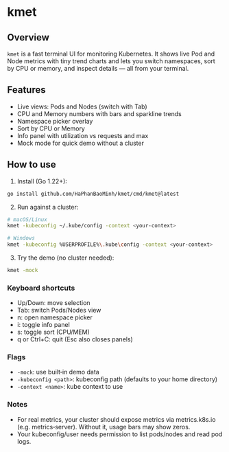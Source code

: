 # kmet

## Overview
`kmet` is a fast terminal UI for monitoring Kubernetes. It shows live Pod and Node metrics with tiny trend charts and lets you switch namespaces, sort by CPU or memory, and inspect details — all from your terminal.

## Features
- Live views: Pods and Nodes (switch with Tab)
- CPU and Memory numbers with bars and sparkline trends
- Namespace picker overlay
- Sort by CPU or Memory
- Info panel with utilization vs requests and max
- Mock mode for quick demo without a cluster

## How to use
1) Install (Go 1.22+):
```bash
go install github.com/HaPhanBaoMinh/kmet/cmd/kmet@latest
```

2) Run against a cluster:
```bash
# macOS/Linux
kmet -kubeconfig ~/.kube/config -context <your-context>

# Windows
kmet -kubeconfig %USERPROFILE%\.kube\config -context <your-context>
```

3) Try the demo (no cluster needed):
```bash
kmet -mock
```

### Keyboard shortcuts
- Up/Down: move selection
- Tab: switch Pods/Nodes view
- n: open namespace picker
- i: toggle info panel
- s: toggle sort (CPU/MEM)
- q or Ctrl+C: quit (Esc also closes panels)

### Flags
- `-mock`: use built‑in demo data
- `-kubeconfig <path>`: kubeconfig path (defaults to your home directory)
- `-context <name>`: kube context to use

### Notes
- For real metrics, your cluster should expose metrics via metrics.k8s.io (e.g. metrics‑server). Without it, usage bars may show zeros.
- Your kubeconfig/user needs permission to list pods/nodes and read pod logs.